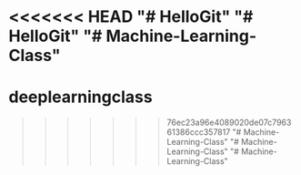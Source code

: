 <<<<<<< HEAD
"# HelloGit" 
"# HelloGit" 
"# Machine-Learning-Class" 
=======
# deeplearningclass
>>>>>>> 76ec23a96e4089020de07c796361386ccc357817
"# Machine-Learning-Class" 
"# Machine-Learning-Class" 
"# Machine-Learning-Class" 
